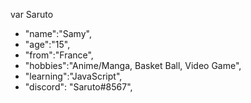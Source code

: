 var Saruto

- "name":"Samy",
- "age":"15",
- "from":"France",
- "hobbies":"Anime/Manga, Basket Ball, Video Game",
- "learning":"JavaScript",
- "discord": "Saruto#8567",
